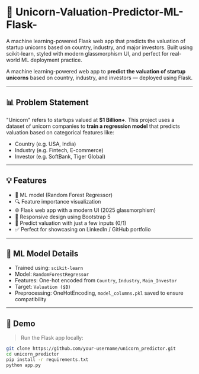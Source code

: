 # 🦄 Unicorn-Valuation-Predictor-ML-Flask-
A machine learning-powered Flask web app that predicts the valuation of startup unicorns based on country, industry, and major investors. Built using scikit-learn, styled with modern glassmorphism UI, and perfect for real-world ML deployment practice.


A machine learning-powered web app to **predict the valuation of startup unicorns** based on country, industry, and investors — deployed using Flask.


---

## 📊 Problem Statement

"Unicorn" refers to startups valued at **$1 Billion+**. This project uses a dataset of unicorn companies to **train a regression model** that predicts valuation based on categorical features like:

- Country (e.g. USA, India)
- Industry (e.g. Fintech, E-commerce)
- Investor (e.g. SoftBank, Tiger Global)

---

## 💡 Features

- 🧠 ML model (Random Forest Regressor)
- 🔍 Feature importance visualization
- 🌐 Flask web app with a modern UI (2025 glassmorphism)
- 🎨 Responsive design using Bootstrap 5
- 🧪 Predict valuation with just a few inputs (0/1)
- ✅ Perfect for showcasing on LinkedIn / GitHub portfolio

---

## 🧠 ML Model Details

- Trained using: `scikit-learn`
- Model: `RandomForestRegressor`
- Features: One-hot encoded from `Country`, `Industry`, `Main_Investor`
- Target: `Valuation ($B)`
- Preprocessing: OneHotEncoding, `model_columns.pkl` saved to ensure compatibility

---

## 🚀 Demo

> Run the Flask app locally:

```bash
git clone https://github.com/your-username/unicorn_predictor.git
cd unicorn_predictor
pip install -r requirements.txt
python app.py
